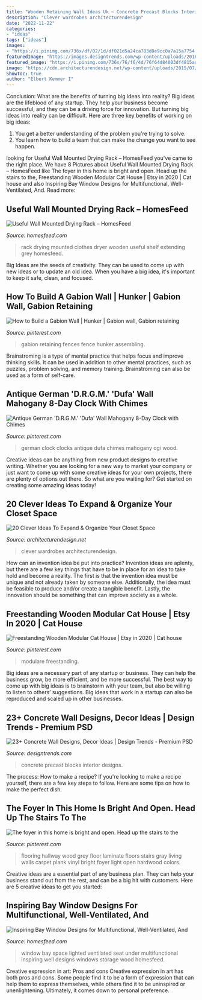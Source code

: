 ```yaml
---
title: "Wooden Retaining Wall Ideas Uk ~ Concrete Precast Blocks Interior Designs"
description: "Clever wardrobes architecturendesign"
date: "2022-11-22"
categories:
- "ideas"
tags: ["ideas"]
images:
- "https://i.pinimg.com/736x/df/02/1d/df021d5a24ca783d8e9cc0a7a15a7754.jpg"
featuredImage: "https://images.designtrends.com/wp-content/uploads/2016/03/21104845/Precast-Concrete-Wall-Blocks.jpeg"
featured_image: "https://i.pinimg.com/736x/76/f6/4d/76f64d84003df4815ad4421a6f3b8afa--clocks.jpg"
image: "https://cdn.architecturendesign.net/wp-content/uploads/2015/07/AD-Closet-Organizing-Ideas-1.jpg"
ShowToc: true
author: "Elbert Kemmer I"
---
```



Conclusion: What are the benefits of turning big ideas into reality?
Big ideas are the lifeblood of any startup. They help your business become successful, and they can be a driving force for innovation. But turning big ideas into reality can be difficult. Here are three key benefits of working on big ideas:
1. You get a better understanding of the problem you're trying to solve.
2. You learn how to build a team that can make the change you want to see happen.

	

		
looking for Useful Wall Mounted Drying Rack – HomesFeed you've came to the right place. We have 8 Pictures about Useful Wall Mounted Drying Rack – HomesFeed like The foyer in this home is bright and open. Head up the stairs to the, Freestanding Wooden Modular Cat House | Etsy in 2020 | Cat house and also Inspiring Bay Window Designs for Multifunctional, Well-Ventilated, And. Read more:
		
    
## Useful Wall Mounted Drying Rack – HomesFeed

<img loading=lazy src="https://homesfeed.com/wp-content/uploads/2015/11/extending-clothes-drying-rack-versatile-dove-grey-wooden-dryer-with-seven-rails-and-six-wooden-hooks-beneath-and-a-handy-top-shelf-made-of-birch-plywood.png" onerror="this.onerror=null;this.src='https://tse4.mm.bing.net/th?id=OIP.Ic8LnjWPeMV0hSS_PIVM7QHaJ4&amp;pid=15.1';" alt="Useful Wall Mounted Drying Rack – HomesFeed">

_Source: homesfeed.com_

>rack drying mounted clothes dryer wooden useful shelf extending grey homesfeed. 

	

Big Ideas are the seeds of creativity. They can be used to come up with new ideas or to update an old idea. When you have a big idea, it's important to keep it safe, clean, and focused.

    
## How To Build A Gabion Wall | Hunker | Gabion Wall, Gabion Retaining

<img loading=lazy src="https://i.pinimg.com/736x/df/02/1d/df021d5a24ca783d8e9cc0a7a15a7754.jpg" onerror="this.onerror=null;this.src='https://tse2.mm.bing.net/th?id=OIP.waa6qHgPfQyT_ULdMgPsjAHaLD&amp;pid=15.1';" alt="How to Build a Gabion Wall | Hunker | Gabion wall, Gabion retaining">

_Source: pinterest.com_

>gabion retaining fences fence hunker assembling. 

	

Brainstroming is a type of mental practice that helps focus and improve thinking skills. It can be used in addition to other mental practices, such as puzzles, problem solving, and memory training. Brainstroming can also be used as a form of self-care.

    
## Antique German &#039;D.R.G.M.&#039; &#039;Dufa&#039; Wall Mahogany 8-Day Clock With Chimes

<img loading=lazy src="https://i.pinimg.com/736x/76/f6/4d/76f64d84003df4815ad4421a6f3b8afa--clocks.jpg" onerror="this.onerror=null;this.src='https://tse4.mm.bing.net/th?id=OIP.E1Jc-mLvJoQSoySGEbl3mgHaLH&amp;pid=15.1';" alt="Antique German &#039;D.R.G.M.&#039; &#039;Dufa&#039; Wall Mahogany 8-Day Clock with Chimes">

_Source: pinterest.com_

>german clock clocks antique dufa chimes mahogany cgi wood. 

	

Creative ideas can be anything from new product designs to creative writing. Whether you are looking for a new way to market your company or just want to come up with some creative ideas for your own projects, there are plenty of options out there. So what are you waiting for? Get started on creating some amazing ideas today!

    
## 20 Clever Ideas To Expand &amp; Organize Your Closet Space

<img loading=lazy src="https://cdn.architecturendesign.net/wp-content/uploads/2015/07/AD-Closet-Organizing-Ideas-1.jpg" onerror="this.onerror=null;this.src='https://tse2.mm.bing.net/th?id=OIP.cSUdGhUXvpZ4Sz6ppncHnAHaFH&amp;pid=15.1';" alt="20 Clever Ideas To Expand &amp; Organize Your Closet Space">

_Source: architecturendesign.net_

>clever wardrobes architecturendesign. 

	

How can an invention idea be put into practice?
Invention ideas are aplenty, but there are a few key things that have to be in place for an idea to take hold and become a reality. The first is that the invention idea must be unique and not already taken by someone else. Additionally, the idea must be feasible to produce and/or create a tangible benefit. Lastly, the innovation should be something that can improve society as a whole.

    
## Freestanding Wooden Modular Cat House | Etsy In 2020 | Cat House

<img loading=lazy src="https://i.pinimg.com/736x/c9/4b/6e/c94b6e9a59d1aa7939116b8342eb4bf7.jpg" onerror="this.onerror=null;this.src='https://tse4.mm.bing.net/th?id=OIP.9L1EYhyBbrDTMCo9bEya7wHaJ5&amp;pid=15.1';" alt="Freestanding Wooden Modular Cat House | Etsy in 2020 | Cat house">

_Source: pinterest.com_

>modulare freestanding. 

	

Big ideas are a necessary part of any startup or business. They can help the business grow, be more efficient, and be more successful. The best way to come up with big ideas is to brainstorm with your team, but also be willing to listen to others’ suggestions. Big ideas that work in a startup can also be reproduced and scaled up in other businesses.

    
## 23+ Concrete Wall Designs, Decor Ideas | Design Trends - Premium PSD

<img loading=lazy src="https://images.designtrends.com/wp-content/uploads/2016/03/21104845/Precast-Concrete-Wall-Blocks.jpeg" onerror="this.onerror=null;this.src='https://tse4.mm.bing.net/th?id=OIP.b4bUoQ6f5YwBx2A1FFfNxgHaJ4&amp;pid=15.1';" alt="23+ Concrete Wall Designs, Decor Ideas | Design Trends - Premium PSD">

_Source: designtrends.com_

>concrete precast blocks interior designs. 

	

The process: How to make a recipe?
If you're looking to make a recipe yourself, there are a few key steps to follow. Here are some tips on how to make the perfect dish.

    
## The Foyer In This Home Is Bright And Open. Head Up The Stairs To The

<img loading=lazy src="https://i.pinimg.com/736x/28/fa/1c/28fa1c97faf10403b5095b5a9ddc95cd--hallway-designs-hallway-ideas.jpg" onerror="this.onerror=null;this.src='https://tse4.mm.bing.net/th?id=OIP.CtPmmte6_hkN2JStsKphIQHaLI&amp;pid=15.1';" alt="The foyer in this home is bright and open. Head up the stairs to the">

_Source: pinterest.com_

>flooring hallway wood grey floor laminate floors stairs gray living walls carpet plank vinyl bright foyer light open hardwood colors. 

	

Creative ideas are a essential part of any business plan. They can help your business stand out from the rest, and can be a big hit with customers. Here are 5 creative ideas to get you started:

    
## Inspiring Bay Window Designs For Multifunctional, Well-Ventilated, And

<img loading=lazy src="http://homesfeed.com/wp-content/uploads/2019/04/window-seat-with-gray-cushion-and-pillows-wood-finish-wall-glass-windows-and-under-storage-solution.jpg" onerror="this.onerror=null;this.src='https://tse3.mm.bing.net/th?id=OIP.PouDnEWGSFYv-hT5zvHSCwHaLH&amp;pid=15.1';" alt="Inspiring Bay Window Designs for Multifunctional, Well-Ventilated, And">

_Source: homesfeed.com_

>window bay space lighted ventilated seat under multifunctional inspiring well designs windows storage wood homesfeed. 

	

Creative expression in art: Pros and cons
Creative expression in art has both pros and cons. Some people find it to be a form of expression that can help them to express themselves, while others find it to be uninspired or unenlightening. Ultimately, it comes down to personal preference.

